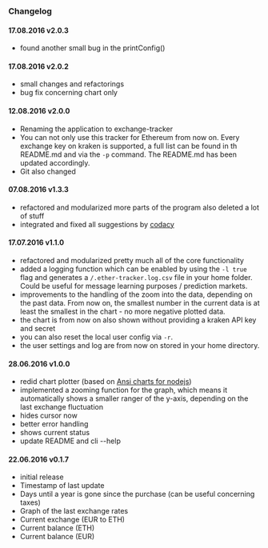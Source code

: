 ### Changelog

#### 17.08.2016 v2.0.3
- found another small bug in the printConfig()

#### 17.08.2016 v2.0.2
- small changes and refactorings
- bug fix concerning chart only

#### 12.08.2016 v2.0.0
- Renaming the application to exchange-tracker
- You can not only use this tracker for Ethereum from now on. Every exchange key on kraken is supported, a full list can be  found in th README.md and via the `-p` command. The README.md has been updated accordingly.
- Git also changed

#### 07.08.2016 v1.3.3
- refactored and modularized more parts of the program also deleted a lot of stuff
- integrated and fixed all suggestions by [codacy](https://www.codacy.com)

#### 17.07.2016 v1.1.0
- refactored and modularized pretty much all of the core functionality
- added a logging function which can be enabled by using the `-l true` flag and generates a `/.ether-tracker.log.csv` file in your home folder. Could be useful for message learning purposes / prediction markets.
- improvements to the handling of the zoom into the data, depending on the past data. From now on, the smallest number in the current data is at least the smallest in the chart - no more negative plotted data.
- the chart is from now on also shown without providing a kraken API key and secret
- you can also reset the local user config via `-r`.
- the user settings and log are from now on stored in your home directory.

#### 28.06.2016 v1.0.0
- redid chart plotter (based on [Ansi charts for nodejs](https://github.com/jstrace/chart))
- implemented a zooming function for the graph, which means it automatically shows a smaller ranger of the y-axis, depending on the last exchange fluctuation
- hides cursor now
- better error handling
- shows current status
- update README and cli --help

#### 22.06.2016 v0.1.7
- initial release
- Timestamp of last update
- Days until a year is gone since the purchase (can be useful concerning taxes)
- Graph of the last exchange rates
- Current exchange (EUR to ETH)
- Current balance (ETH)
- Current balance (EUR)
